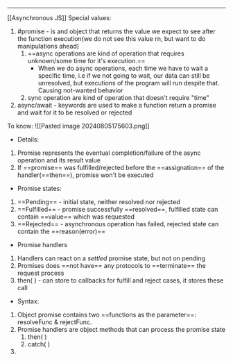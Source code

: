 ***
[[Asynchronous JS]]
Special values:
1. #promise - is and object that returns the value we expect to see after the function execution(we do not see this value rn, but want to do manipulations ahead)
	1. ==async operations are kind of operation that requires unknown/some time for it's execution.== 
		- When we do async operations, each time we have to wait a specific time, i.e if we not going to wait, our data can still be unresolved, but executions of the program will run despite that. Causing not-wanted behavior  
	2. sync operation are kind of operation that doesn't require "time" 
2. async/await - keywords are used to make a function return a promise and wait for it to be resolved or rejected  

To know: 
![[Pasted image 20240805175603.png]]
- Details:
1. Promise represents the eventual completion/failure of the async operation and its result value 
2. If ==promise== was fulfilled/rejected before the ==assignation== of the handler(==then==), promise won't be executed 

- Promise states:
1. ==Pending== - initial state, neither resolved nor rejected 
2. ==Fulfilled== - promise successfully ==resolved==, fulfilled state can contain ==value== which was requested  
3. ==Rejected== - asynchronous operation has failed, rejected state can contain the ==reason(error)==

- Promise handlers 
1. Handlers can react on a *settled* promise state, but not on pending  
2. Promises does ==not have== any protocols to ==terminate== the request process
3. then( ) - can store to callbacks for fulfill and reject cases, it stores these call

- Syntax: 
1. Object promise contains two ==functions as the parameter==: resolveFunc & rejectFunc.
2. Promise handlers are object methods that can process the promise state 
	1. then( )
	2. catch( )
3. 